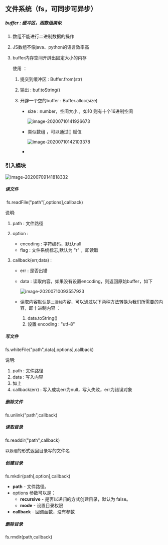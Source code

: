 ## 文件系统（fs，可同步可异步）

##### buffer : 缓冲区，跟数组类似

1. 数组不能进行二进制数据的操作

2. JS数组不像java、python的语言效率高

3. buffer内存空间开辟出固定大小的内存

   使用 ： 

   1. 提交到缓冲区 : Buffer.from(str)

   2. 输出 : buf.toString()

   3. 开辟一个空的buffer : Buffer.alloc(size)

      + size : number，空间大小 ，如10 则有十个16进制空间

        ![image-20200710141926673](https://i.loli.net/2020/07/10/GPESngV9WHNIXv5.png)

      + 类似数组 ，可以通过[] 赋值

        ![image-20200710142103378](https://i.loli.net/2020/07/10/9qdsWG6px1PZNrw.png)

      + 



### 引入模块

![image-20200709141818332](https://i.loli.net/2020/07/09/QpKzyedfcUYqT7V.png)

##### 读文件

​	fs.readFile("path"[,options],callback)

说明:	

1. path : 文件路径

2. option : 

   + encoding : 字符编码，默认null
   + flag : 文件系统标志,默认为 "r" ，即读取

3. callback(err,data) : 

   + err : 是否出错

   + data : 读取内容，如果没有设置encoding，则返回原始buffer，如下

     ![image-20200710093557923](https://i.loli.net/2020/07/10/aN51UknoEqhwpr2.png)

   + 读取内容默认是`二进制`内容，可以通过以下两种方法转换为我们所需要的内容，即十进制内容 ：

     1. data.toString()
     2. 设置 encoding : "utf-8"



##### 写文件

fs.whiteFile("path",data[,options],callback)

说明:

1. path : 文件路径
2. data : 写入内容
3. 如上
4. callback(err) : 写入成功err为null，写入失败，err为错误对象



##### 删除文件

fs.unlink("path",callback)



##### 读取目录

fs.readdir("path",callback)

以`数组`的形式返回目录写的文件名



##### 创建目录

fs.mkdir(path[,option],callback)

- **path** - 文件路径。
- options 参数可以是：
  - **recursive** - 是否以递归的方式创建目录，默认为 false。
  - **mode** - 设置目录权限
- **callback** - 回调函数，没有参数



##### 删除目录

fs.rmdir(path,callback)







